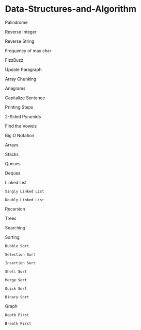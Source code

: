 # Data-Structures-and-Algorithm
Palindrome

Reverse Integer

Reverse String

Frequency of max char

FizzBuzz

Update Paragraph

Array Chunking

Anagrams

Capitalize Sentence

Printing Steps

2-Sided Pyramids

Find the Vowels

Big O Notation

Arrays

Stacks

Queues 

Deques

Linked List 

	Singly Linked List 
	
	Doubly Linked List
	
Recursion

Trees

Searching

Sorting

	Bubble Sort
	
	Selection Sort
	
	Insertion Sort
	
	Shell Sort
	
	Merge Sort
	
	Quick Sort
	
	Binary Sort
	
	
Graph

	Depth First
	
	Breath First
	
